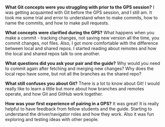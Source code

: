 **What Git concepts were you struggling with prior to the GPS session?**
I was getting acquainted with Git before the GPS session, and I still am.  It took me some trial and error to understand when to make commits, how to name the commits, and how to make pull requests.

**What concepts were clarified during the GPS?**
What happens when you make a commit - tracking changes, not saving new version all the time, you commit changes, not files.  Also, I got more comfortable with the difference between local and shared repos.  I started reading about remotes and how the local and shared repos talk to one another.


**What questions did you ask your pair and the guide?**
Why would you need to commit again after fetching and merging new changes?
Why does the local repo have some, but not all the branches as the shared repo?

**What still confuses you about Git?**
There is a lot to know about Git!  I would really like to learn a little but more about how branches and remotes operate, and how Git and GitHub work together. 

**How was your first experience of pairing in a GPS?**
It was great!  It is really helpful to have feedback from fellow students and the guide.  Starting to understand the driver/navigator roles and how they work.  Also it was fun exploring and testing ideas with other people.